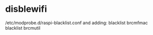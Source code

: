 # disblewifi
/etc/modprobe.d/raspi-blacklist.conf and adding:
blacklist brcmfmac
blacklist brcmutil
